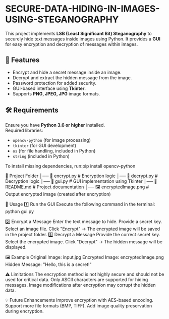 # SECURE-DATA-HIDING-IN-IMAGES-USING-STEGANOGRAPHY

This project implements **LSB (Least Significant Bit) Steganography** to securely hide text messages inside images using Python. It provides a **GUI** for easy encryption and decryption of messages within images.

## 📜 Features
- Encrypt and hide a secret message inside an image.
- Decrypt and extract the hidden message from the image.
- Password protection for added security.
- GUI-based interface using **Tkinter**.
- Supports **PNG, JPEG, JPG** image formats.

## 🛠️ Requirements
Ensure you have **Python 3.6 or higher** installed.  
Required libraries:
- `opencv-python` (for image processing)
- `tkinter` (for GUI development)
- `os` (for file handling, included in Python)
- `string` (included in Python)

To install missing dependencies, 
    run:pip install opencv-python

📁 Project Folder
│── 📄 encrypt.py         # Encryption logic
│── 📄 decrypt.py         # Decryption logic
│── 📄 gui.py             # GUI implementation using Tkinter
│── 📄 README.md          # Project documentation
│── 🖼️ encryptedImage.png  # Output encrypted image (created after encryption)

🚀 Usage
1️⃣ Run the GUI
    Execute the following command in the terminal:
    python gui.py

2️⃣ Encrypt a Message
    Enter the text message to hide.
    Provide a secret key.
    Select an image file.
    Click "Encrypt" → The encrypted image will be saved in the project folder.
3️⃣ Decrypt a Message
    Provide the correct secret key.
    Select the encrypted image.
    Click "Decrypt" → The hidden message will be displayed.

🖼️ Example
Original Image: input.jpg
Encrypted Image: encryptedImage.png
Hidden Message: "Hello, this is a secret!"

⚠️ Limitations
The encryption method is not highly secure and should not be used for critical data.
Only ASCII characters are supported for hiding messages.
Image modifications after encryption may corrupt the hidden data.

💡 Future Enhancements
Improve encryption with AES-based encoding.
Support more file formats (BMP, TIFF).
Add image quality preservation during encryption.
